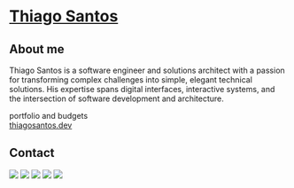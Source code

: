  # <a href="https://www.linkedin.com/in/thiagosanntos/">Thiago Santos</a>
 
## About me
Thiago Santos is a software engineer and solutions architect with a passion for transforming complex challenges into simple, elegant technical solutions. His expertise spans digital interfaces, interactive systems, and the intersection of software development and architecture.
<br>

portfolio and budgets<br>
<a href="www.thiagosantos.dev" target="_blank">thiagosantos.dev</a>

<div> 
 
 ## Contact
 
  <a href="https://www.youtube.com/@th1agodev" target="_blank"><img src="https://img.shields.io/badge/YouTube-FF0000?style=for-the-badge&logo=youtube&logoColor=white" target="_blank"></a>
  <a href="https://www.instagram.com/th1ago.dev/" target="_blank"><img src="https://img.shields.io/badge/-Instagram-%23E4405F?style=for-the-badge&logo=instagram&logoColor=white" target="_blank"></a>
 	<a href="https://www.twitch.tv/th1agaotv" target="_blank"><img src="https://img.shields.io/badge/Twitch-9146FF?style=for-the-badge&logo=twitch&logoColor=white" target="_blank"></a>
  <a href = "mailto:thiagosantosdevelop@gmail.com"><img src="https://img.shields.io/badge/-Gmail-%23333?style=for-the-badge&logo=gmail&logoColor=white" target="_blank"></a>
  <a href="https://www.linkedin.com/in/thiagosanntos" target="_blank"><img src="https://img.shields.io/badge/-LinkedIn-%230077B5?style=for-the-badge&logo=linkedin&logoColor=white" target="_blank"></a> 
</div>
